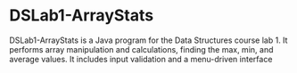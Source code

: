 # DSLab1-ArrayStats
DSLab1-ArrayStats is a Java program for the Data Structures course lab 1. It performs array manipulation and calculations, finding the max, min, and average values. It includes input validation and a menu-driven interface
